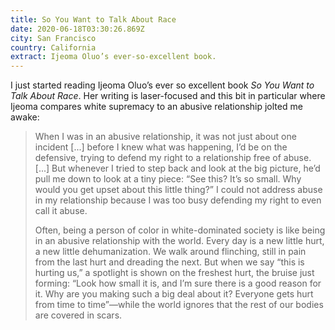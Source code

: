 ```yaml
---
title: So You Want to Talk About Race
date: 2020-06-18T03:30:26.869Z
city: San Francisco
country: California
extract: Ijeoma Oluo’s ever-so-excellent book.
---
```

I just started reading Ijeoma Oluo’s ever so excellent book _So You Want to Talk About Race_. Her writing is laser-focused and this bit in particular where Ijeoma compares white supremacy to an abusive relationship jolted me awake:

> When I was in an abusive relationship, it was not just about one incident [...] before I knew what was happening, I’d be on the defensive, trying to defend my right to a relationship free of abuse. [...] But whenever I tried to step back and look at the big picture, he’d pull me down to look at a tiny piece: “See this? It’s so small. Why would you get upset about this little thing?” I could not address abuse in my relationship because I was too busy defending my right to even call it abuse. 
>
> Often, being a person of color in white-dominated society is like being in an abusive relationship with the world. Every day is a new little hurt, a new little dehumanization. We walk around flinching, still in pain from the last hurt and dreading the next. But when we say “this is hurting us,” a spotlight is shown on the freshest hurt, the bruise just forming: “Look how small it is, and I’m sure there is a good reason for it. Why are you making such a big deal about it? Everyone gets hurt from time to time”—while the world ignores that the rest of our bodies are covered in scars.